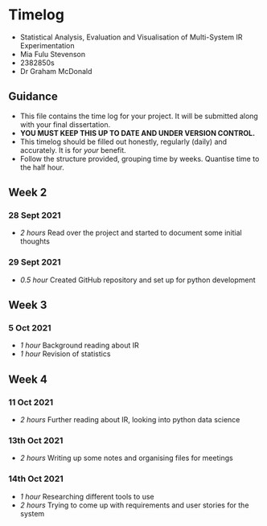 # Timelog

* Statistical Analysis, Evaluation and Visualisation of Multi-System IR Experimentation
* Mia Fulu Stevenson
* 2382850s
* Dr Graham McDonald

## Guidance

* This file contains the time log for your project. It will be submitted along with your final dissertation.
* **YOU MUST KEEP THIS UP TO DATE AND UNDER VERSION CONTROL.**
* This timelog should be filled out honestly, regularly (daily) and accurately. It is for *your* benefit.
* Follow the structure provided, grouping time by weeks.  Quantise time to the half hour.

## Week 2

### 28 Sept 2021

* *2 hours* Read over the project and started to document some initial thoughts

### 29 Sept 2021

* *0.5 hour* Created GitHub repository and set up for python development


## Week 3

###  5 Oct 2021
* *1 hour* Background reading about IR
* *1 hour* Revision of statistics

## Week 4

### 11 Oct 2021
* *2 hours* Further reading about IR, looking into python data science

### 13th Oct 2021
* *2 hours* Writing up some notes and organising files for meetings

### 14th Oct 2021
* *1 hour* Researching different tools to use
* *2 hours* Trying to come up with requirements and user stories for the system
 